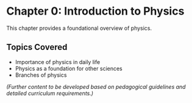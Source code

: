 # Chapter 0: Introduction to Physics

This chapter provides a foundational overview of physics.

## Topics Covered

*   Importance of physics in daily life
*   Physics as a foundation for other sciences
*   Branches of physics

*(Further content to be developed based on pedagogical guidelines and detailed curriculum requirements.)*